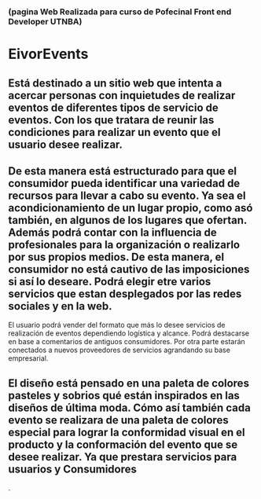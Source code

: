 ### (pagina Web Realizada para curso de Pofecinal Front end Developer UTNBA)
# EivorEvents 
## Está destinado a un sitio web que intenta a acercar personas con inquietudes de realizar eventos de diferentes tipos de servicio de eventos. Con los que tratara de reunir las condiciones para realizar un evento que el usuario desee realizar. 
## De esta manera está estructurado para que el consumidor pueda identificar una variedad de recursos para llevar a cabo su evento. Ya sea el acondicionamiento de un lugar propio, como asó también, en algunos de los lugares que ofertan. Además podrá contar con la influencia de profesionales para la organización o realizarlo por sus propios medios. De esta manera, el consumidor no está cautivo de las imposiciones si así lo deseare. Podrá elegir etre varios servicios que estan desplegados por las redes sociales y en la web.  
El usuario podrá vender del formato que más lo desee servicios de realización de eventos dependiendo logística y alcance. Podrá destacarse en base a comentarios de antiguos consumidores. Por otra parte estarán conectados a nuevos proveedores de servicios agrandando su base empresarial.
## El diseño está pensado en una paleta de colores pasteles y sobrios qué están inspirados en las diseños de última moda. Cómo así también cada evento se realizara de una paleta de colores especial para lograr la conformidad visual en el producto y la conformación del evento que se desee realizar. Ya que prestara servicios para usuarios y Consumidores 
.

